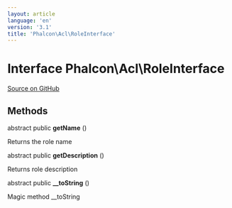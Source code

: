 ```yaml
---
layout: article
language: 'en'
version: '3.1'
title: 'Phalcon\Acl\RoleInterface'
---
```

# Interface **Phalcon\Acl\RoleInterface**

<a href="https://github.com/phalcon/cphalcon/tree/v3.1.0/phalcon/acl/roleinterface.zep" class="btn btn-default btn-sm">Source on GitHub</a>

## Methods
abstract public  **getName** ()

Returns the role name


abstract public  **getDescription** ()

Returns role description


abstract public  **__toString** ()

Magic method __toString
